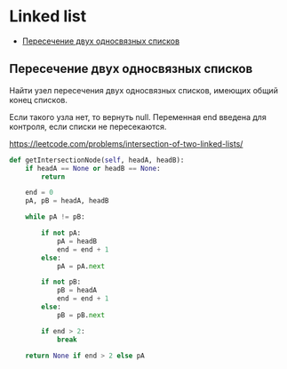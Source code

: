 # Linked list

+ [Пересечение двух односвязных списков](#пересечение-двух-односвязных-списков)

## Пересечение двух односвязных списков

Найти узел пересечения двух односвязных списков, имеющих общий конец списков. 

Если такого узла нет, то вернуть null. Переменная end введена для контроля, если списки не пересекаются.

https://leetcode.com/problems/intersection-of-two-linked-lists/

```python
def getIntersectionNode(self, headA, headB):
    if headA == None or headB == None:
        return

    end = 0 
    pA, pB = headA, headB

    while pA != pB:

        if not pA:
            pA = headB
            end = end + 1
        else:
            pA = pA.next

        if not pB:
            pB = headA
            end = end + 1
        else:
            pB = pB.next

        if end > 2:
            break

    return None if end > 2 else pA
```
